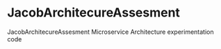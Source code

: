 # JacobArchitecureAssesment
JacobArchitecureAssesment
Microservice Architecture experimentation code
